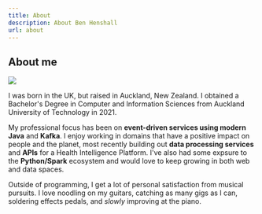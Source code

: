 ```yaml
---
title: About
description: About Ben Henshall
url: about
---
```

## About me

![](/static/img/headshot.jpg)

I was born in the UK, but raised in Auckland, New Zealand. I obtained a Bachelor's Degree in Computer and Information Sciences from Auckland University of Technology in 2021.

My professional focus has been on **event-driven services using modern Java** and **Kafka**. I enjoy working in domains that have a positive impact on people and the planet, most recently building out **data processing services** and **APIs** for a Health Intelligence Platform. I've also had some expsure to the **Python/Spark** ecosystem and would love to keep growing in both web and data spaces. 

Outside of programming, I get a lot of personal satisfaction from musical pursuits. I love noodling on my guitars, catching as many gigs as I can, soldering effects pedals, and *slowly* improving at the piano.